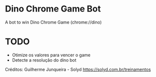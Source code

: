 # Dino Chrome Game Bot
A bot to win Dino Chrome Game (chrome://dino)

# TODO
- Otimize os valores para vencer o game
- Detecte a resolução do dino bot

Créditos:
Guilherme Junqueira - Solyd
https://solyd.com.br/treinamentos
